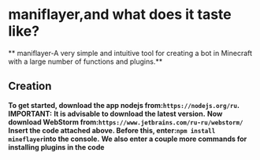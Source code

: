 # maniflayer,and what does it taste like?
** maniflayer-A very simple and intuitive tool for creating a bot in Minecraft with a large number of functions and plugins.**
## Creation
**To get started, download the app nodejs from:`https://nodejs.org/ru`.**
**IMPORTANT:**
**It is advisable to download the latest version.**
**Now download WebStorm from:`https://www.jetbrains.com/ru-ru/webstorm/`**
**Insert the code attached above. Before this, enter:`npm install mineflayer`into the console.**
**We also enter a couple more commands for installing plugins in the code**
